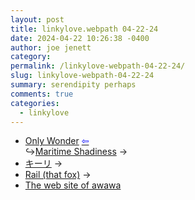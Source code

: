 ```yaml
---
layout: post
title: linkylove.webpath 04-22-24
date: 2024-04-22 10:26:38 -0400
author: joe jenett
category: 
permalink: /linkylove-webpath-04-22-24/
slug: linkylove-webpath-04-22-24
summary: serendipity perhaps
comments: true
categories:
  - linkylove
---
```

<ul class="linkylove">
	<li><a title="Only Wonder" href="https://onlywonder.net/">Only Wonder</a>  <a title="the b22 button wall" href="https://bulltown.2022.joejenett.com/links/"><span style="color:blue;">&#8678;</span></a><br>&#8618;<a title="Maritime Shadiness" href="https://maritimeshadiness.onlywonder.net/">Maritime Shadiness</a> <span title="led to site shown below">&#8594;</span></li>
	<li><a title="home · キーリ (keeri.place)" href="https://keeri.place/">キーリ</a> <span title="led to site shown below">&#8594;</span></li>
	<li><a title="Rail (that fox)" href="https://flufftech.net/">Rail (that fox)</a> <span title="led to site shown below">&#8594;</span></li>
	<li><a title="The web site of awawa" href="https://awawa.neocities.org/">The web site of awawa</a></li>
</ul>
<a href="https://brid.gy/publish/mastodon"></a>